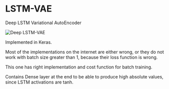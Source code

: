# LSTM-VAE
Deep LSTM Variational AutoEncoder

![Deep LSTM-VAE](https://user-images.githubusercontent.com/67103746/113914558-589eb380-97e6-11eb-881e-e106f83cb66d.png)


Implemented in Keras.

Most of the implementations on the internet are either wrong, or they do not work with batch size greater than 1, because their loss function is wrong.

This one has right implementation and cost function for batch training.

Contains Dense layer at the end to be able to produce high absolute values, since LSTM activations are tanh.
